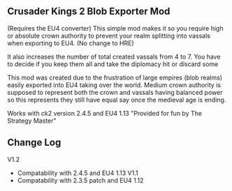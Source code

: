 ## Crusader Kings 2 Blob Exporter Mod

(Requires the EU4 converter) 
This simple mod makes it so you require high or absolute crown authority 
to prevent your realm splitting into vassals when exporting to EU4. (No change to HRE) 

It also increases the number of total created vassals from 4 to 7. 
You have to decide if you keep them all and take the diplomacy hit or discard some 

This mod was created due to the frustration of large empires (blob realms) easily 
exported into EU4 taking over the world. Medium crown authority is supposed 
to represent both the crown and vassals having balanced power so this 
represents they still have equal say once the medieval age is ending. 

Works with ck2 version 2.4.5 and EU4 1.13
"Provided for fun by The Strategy Master"

## Change Log
V1.2
- Compatability with 2.4.5 and EU4 1.13
V1.1
- Compatability with 2.3.5 patch and EU4 1.12